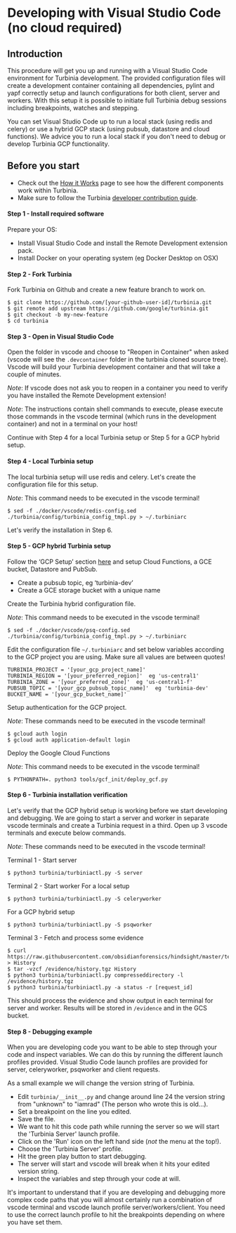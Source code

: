 # Developing with Visual Studio Code (no cloud required)

## Introduction

This procedure will get you up and running with a Visual Studio Code environment for Turbinia development. The provided configuration files will create a development container containing all dependencies, pylint and yapf correctly setup and launch configurations for both client, server and workers. With this setup it is possible to initiate full Turbinia debug sessions including breakpoints, watches and stepping.

You can set Visual Studio Code up to run a local stack (using redis and celery) or use a hybrid GCP stack (using pubsub, datastore and cloud functions). We advice you to run a local stack if you don't need to debug or develop Turbinia GCP functionality.

## Before you start

- Check out the [How it Works](../user/how-it-works.md) page to see how the different
  components work within Turbinia.
- Make sure to follow the Turbinia
  [developer contribution guide](contributing.md).

#### Step 1 - Install required software

Prepare your OS:

- Install Visual Studio Code and install the Remote Development extension pack.
- Install Docker on your operating system (eg Docker Desktop on OSX)

#### Step 2 - Fork Turbinia

Fork Turbinia on Github and create a new feature branch to work on.

```
$ git clone https://github.com/[your-github-user-id]/turbinia.git
$ git remote add upstream https://github.com/google/turbinia.git
$ git checkout -b my-new-feature
$ cd turbinia
```

#### Step 3 - Open in Visual Studio Code

Open the folder in vscode and choose to "Reopen in Container" when asked (vscode will see the `.devcontainer` folder in the turbinia cloned source tree). Vscode will build your Turbinia development container and that will take a couple of minutes.

_Note_: If vscode does not ask you to reopen in a container you need to verify you have installed the Remote Development extension!

_Note_: The instructions contain shell commands to execute, please execute those commands in the vscode terminal (which runs in the development container) and not in a terminal on your host!

Continue with Step 4 for a local Turbinia setup or Step 5 for a GCP hybrid setup.

#### Step 4 - Local Turbinia setup

The local turbinia setup will use redis and celery. Let's create the configuration file for this setup.

_Note_: This command needs to be executed in the vscode terminal!

```
$ sed -f ./docker/vscode/redis-config.sed ./turbinia/config/turbinia_config_tmpl.py > ~/.turbiniarc
```

Let's verify the installation in Step 6.

#### Step 5 - GCP hybrid Turbinia setup

Follow the ‘GCP Setup’ section [here](https://turbinia.readthedocs.io/en/latest/user/install-manual.html) and setup Cloud Functions, a GCE bucket, Datastore and PubSub.

- Create a pubsub topic, eg ‘turbinia-dev’
- Create a GCE storage bucket with a unique name

Create the Turbinia hybrid configuration file.

_Note_: This command needs to be executed in the vscode terminal!

```
$ sed -f ./docker/vscode/psq-config.sed ./turbinia/config/turbinia_config_tmpl.py > ~/.turbiniarc
```

Edit the configuration file `~/.turbiniarc` and set below variables according to the GCP project you are using. Make sure all values are between quotes!

```
TURBINIA_PROJECT = '[your_gcp_project_name]'
TURBINIA_REGION = '[your_preferred_region]'  eg 'us-central1'
TURBINIA_ZONE = '[your_preferred_zone]'  eg 'us-central1-f'
PUBSUB_TOPIC = '[your_gcp_pubsub_topic_name]'  eg 'turbinia-dev'
BUCKET_NAME = '[your_gcp_bucket_name]'
```

Setup authentication for the GCP project.

_Note_: These commands need to be executed in the vscode terminal!

```
$ gcloud auth login
$ gcloud auth application-default login
```

Deploy the Google Cloud Functions

_Note_: This command needs to be executed in the vscode terminal!

```
$ PYTHONPATH=. python3 tools/gcf_init/deploy_gcf.py
```

#### Step 6 - Turbinia installation verification

Let's verify that the GCP hybrid setup is working before we start developing and debugging. We are going to start a server and worker in separate vscode terminals and create a Turbinia request in a third. Open up 3 vscode terminals and execute below commands.

_Note_: These commands need to be executed in the vscode terminal!

Terminal 1 - Start server

```
$ python3 turbinia/turbiniactl.py -S server
```

Terminal 2 - Start worker
For a local setup

```
$ python3 turbinia/turbiniactl.py -S celeryworker
```

For a GCP hybrid setup

```
$ python3 turbinia/turbiniactl.py -S psqworker
```

Terminal 3 - Fetch and process some evidence

```
$ curl https://raw.githubusercontent.com/obsidianforensics/hindsight/master/tests/fixtures/profiles/60/History > History
$ tar -vzcf /evidence/history.tgz History
$ python3 turbinia/turbiniactl.py compresseddirectory -l /evidence/history.tgz
$ python3 turbinia/turbiniactl.py -a status -r [request_id]
```

This should process the evidence and show output in each terminal for server and worker. Results will be stored in `/evidence` and in the GCS bucket.

#### Step 8 - Debugging example

When you are developing code you want to be able to step through your code and inspect variables. We can do this by running the different launch profiles provided. Visual Studio Code launch profiles are provided for server, celeryworker, psqworker and client requests.

As a small example we will change the version string of Turbinia.

- Edit `turbinia/__init__.py` and change around line 24 the version string from "unknown" to "iamrad" (The person who wrote this is old...).
- Set a breakpoint on the line you edited.
- Save the file.
- We want to hit this code path while running the server so we will start the 'Turbinia Server' launch profile.
- Click on the 'Run' icon on the left hand side (_not_ the menu at the top!).
- Choose the 'Turbinia Server' profile.
- Hit the green play button to start debugging.
- The server will start and vscode will break when it hits your edited version string.
- Inspect the variables and step through your code at will.

It's important to understand that if you are developing and debugging more complex code paths that you will almost certainly run a combination of vscode terminal and vscode launch profile server/workers/client. You need to use the correct launch profile to hit the breakpoints depending on where you have set them.
